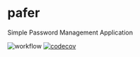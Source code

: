 # pafer
Simple Password Management Application

![workflow](https://github.com/cdw8431/pafer-restapi/actions/workflows/test.yml/badge.svg)
[![codecov](https://codecov.io/gh/cdw8431/pafer-restapi/branch/main/graph/badge.svg?token=S3ZN3LJYAQ)](https://codecov.io/gh/cdw8431/pafer-restapi)
